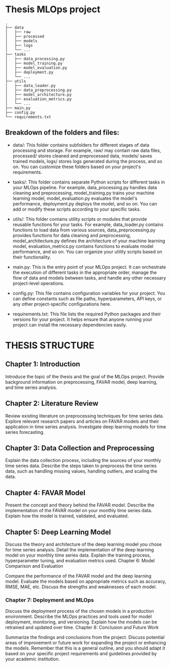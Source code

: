 
# Thesis MLOps project

```Structture
.
├── data
│   ├── raw
│   ├── processed
│   ├── models
│   ├── logs
│   └── ...
├── tasks
│   ├── data_processing.py
│   ├── model_training.py
│   ├── model_evaluation.py
│   ├── deployment.py
│   └── ...
├── utils
│   ├── data_loader.py
│   ├── data_preprocessing.py
│   ├── model_architecture.py
│   ├── evaluation_metrics.py
│   └── ...
├── main.py
├── config.py
└── requirements.txt
```
## Breakdown of the folders and files:

* data/: This folder contains subfolders for different stages of data processing and storage. For example, raw/ may contain raw data files, processed/ stores cleaned and preprocessed data, models/ saves trained models, logs/ stores logs generated during the process, and so on. You can customize these folders based on your project's requirements.

* tasks/: This folder contains separate Python scripts for different tasks in your MLOps pipeline. For example, data_processing.py handles data cleaning and preprocessing, model_training.py trains your machine learning model, model_evaluation.py evaluates the model's performance, deployment.py deploys the model, and so on. You can add or modify these scripts according to your specific tasks.

* utils/: This folder contains utility scripts or modules that provide reusable functions for your tasks. For example, data_loader.py contains functions to load data from various sources, data_preprocessing.py provides functions for data cleaning and preprocessing, model_architecture.py defines the architecture of your machine learning model, evaluation_metrics.py contains functions to evaluate model performance, and so on. You can organize your utility scripts based on their functionality.

* main.py: This is the entry point of your MLOps project. It can orchestrate the execution of different tasks in the appropriate order, manage the flow of data and models between tasks, and handle any other necessary project-level operations.

* config.py: This file contains configuration variables for your project. You can define constants such as file paths, hyperparameters, API keys, or any other project-specific configurations here.

* requirements.txt: This file lists the required Python packages and their versions for your project. It helps ensure that anyone running your project can install the necessary dependencies easily.


# THESIS STRUCTURE
## Chapter 1: Introduction

Introduce the topic of the thesis and the goal of the MLOps project.
Provide background information on preprocessing, FAVAR model, deep learning, and time series analysis.

## Chapter 2: Literature Review

Review existing literature on preprocessing techniques for time series data.
Explore relevant research papers and articles on FAVAR models and their application in time series analysis.
Investigate deep learning models for time series forecasting.

## Chapter 3: Data Collection and Preprocessing

Explain the data collection process, including the sources of your monthly time series data.
Describe the steps taken to preprocess the time series data, such as handling missing values, handling outliers, and scaling the data.

## Chapter 4: FAVAR Model

Present the concept and theory behind the FAVAR model.
Describe the implementation of the FAVAR model on your monthly time series data.
Explain how the model is trained, validated, and evaluated.

## Chapter 5: Deep Learning Model

Discuss the theory and architecture of the deep learning model you chose for time series analysis.
Detail the implementation of the deep learning model on your monthly time series data.
Explain the training process, hyperparameter tuning, and evaluation metrics used.
Chapter 6: Model Comparison and Evaluation

Compare the performance of the FAVAR model and the deep learning model.
Evaluate the models based on appropriate metrics such as accuracy, RMSE, MAE, etc.
Discuss the strengths and weaknesses of each model.

### Chapter 7: Deployment and MLOps

Discuss the deployment process of the chosen models in a production environment.
Describe the MLOps practices and tools used for model deployment, monitoring, and versioning.
Explain how the models can be retrained and updated over time.
Chapter 8: Conclusion and Future Work

Summarize the findings and conclusions from the project.
Discuss potential areas of improvement or future work for expanding the project or enhancing the models.
Remember that this is a general outline, and you should adapt it based on your specific project requirements and guidelines provided by your academic institution.








